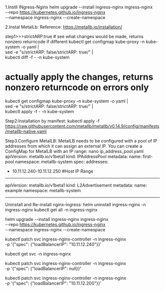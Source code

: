 1.Instll INgress-Nginx
helm upgrade --install ingress-nginx ingress-nginx \
  --repo https://kubernetes.github.io/ingress-nginx \
  --namespace ingress-nginx --create-namespace

2.Instal MetalLb:
Reference: https://metallb.io/installation/

step1>>>strictARP:true
    # see what changes would be made, returns nonzero returncode if different
kubectl get configmap kube-proxy -n kube-system -o yaml | \
sed -e "s/strictARP: false/strictARP: true/" | \
kubectl diff -f - -n kube-system

# actually apply the changes, returns nonzero returncode on errors only
kubectl get configmap kube-proxy -n kube-system -o yaml | \
sed -e "s/strictARP: false/strictARP: true/" | \
kubectl apply -f - -n kube-system

Step2:Installation by manifest:
    kubectl apply -f https://raw.githubusercontent.com/metallb/metallb/v0.14.9/config/manifests/metallb-native.yaml

Step3.Configure MetalLB: MetalLB needs to be configured with a pool of IP addresses from which it can assign an external IP. You can create a ConfigMap for MetalLB with an IP range:
nano ip_address_pool.yaml 
apiVersion: metallb.io/v1beta1
kind: IPAddressPool
metadata:
  name: first-pool
  namespace: metallb-system
spec:
  addresses:
  - 10.11.12.240-10.11.12.250
#Host IP Range
---
apiVersion: metallb.io/v1beta1
kind: L2Advertisement
metadata:
  name: example
  namespace: metallb-system

_____________________________________________________________________________________________________________________________________________________________________________________________________________

Uninstall and Re-install nginx-ingress:
  helm uninstall ingress-nginx -n ingress-nginx
  kubectl get all -n ingress-nginx

  helm upgrade --install ingress-nginx ingress-nginx \
    --repo https://kubernetes.github.io/ingress-nginx \
    --namespace ingress-nginx --create-namespace

  kubectl patch svc ingress-nginx-controller -n ingress-nginx \
    -p '{"spec": {"loadBalancerIP": "10.11.12.240"}}'

  kubectl get svc -n ingress-nginx

  kubectl patch svc ingress-nginx-controller -n ingress-nginx \
    -p '{"spec": {"loadBalancerIP": null}}'

  kubectl patch svc ingress-nginx-controller -n ingress-nginx \
    -p '{"spec": {"loadBalancerIP": "10.11.12.200"}}'
